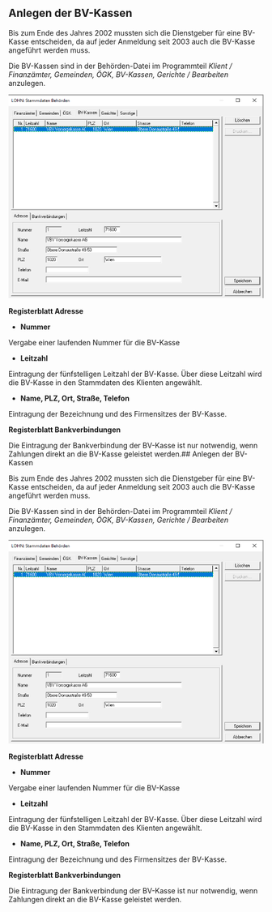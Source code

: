 ## Anlegen der BV-Kassen

Bis zum Ende des Jahres 2002 mussten sich die Dienstgeber für eine BV-Kasse entscheiden, da auf jeder Anmeldung seit 2003 auch die BV-Kasse angeführt werden muss.

Die BV-Kassen sind in der Behörden-Datei im Programmteil *Klient / Finanzämter, Gemeinden, ÖGK, BV-Kassen, Gerichte / Bearbeiten* anzulegen.

![Image](<img/image299.png>)

**Registerblatt Adresse**

- **Nummer**

Vergabe einer laufenden Nummer für die BV-Kasse

- **Leitzahl**

Eintragung der fünfstelligen Leitzahl der BV-Kasse. Über diese Leitzahl wird die BV-Kasse in den Stammdaten des Klienten angewählt.

- **Name, PLZ, Ort, Straße, Telefon**

Eintragung der Bezeichnung und des Firmensitzes der BV-Kasse.

**Registerblatt Bankverbindungen**

Die Eintragung der Bankverbindung der BV-Kasse ist nur notwendig, wenn Zahlungen direkt an die BV-Kasse geleistet werden.## Anlegen der BV-Kassen

Bis zum Ende des Jahres 2002 mussten sich die Dienstgeber für eine BV-Kasse entscheiden, da auf jeder Anmeldung seit 2003 auch die BV-Kasse angeführt werden muss.

Die BV-Kassen sind in der Behörden-Datei im Programmteil *Klient / Finanzämter, Gemeinden, ÖGK, BV-Kassen, Gerichte / Bearbeiten* anzulegen.

![Image](<img/image299.png>)

**Registerblatt Adresse**

- **Nummer**

Vergabe einer laufenden Nummer für die BV-Kasse

- **Leitzahl**

Eintragung der fünfstelligen Leitzahl der BV-Kasse. Über diese Leitzahl wird die BV-Kasse in den Stammdaten des Klienten angewählt.

- **Name, PLZ, Ort, Straße, Telefon**

Eintragung der Bezeichnung und des Firmensitzes der BV-Kasse.

**Registerblatt Bankverbindungen**

Die Eintragung der Bankverbindung der BV-Kasse ist nur notwendig, wenn Zahlungen direkt an die BV-Kasse geleistet werden.